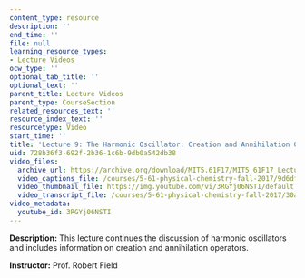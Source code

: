 ```yaml
---
content_type: resource
description: ''
end_time: ''
file: null
learning_resource_types:
- Lecture Videos
ocw_type: ''
optional_tab_title: ''
optional_text: ''
parent_title: Lecture Videos
parent_type: CourseSection
related_resources_text: ''
resource_index_text: ''
resourcetype: Video
start_time: ''
title: 'Lecture 9: The Harmonic Oscillator: Creation and Annihilation Operators'
uid: 728b36f3-692f-2b36-1c6b-9db0a542db38
video_files:
  archive_url: https://archive.org/download/MIT5.61F17/MIT5_61F17_Lecture_09_300k.mp4
  video_captions_file: /courses/5-61-physical-chemistry-fall-2017/9d6df7e12bd35e33adac8d64f7bb4516_3RGYj06NSTI.vtt
  video_thumbnail_file: https://img.youtube.com/vi/3RGYj06NSTI/default.jpg
  video_transcript_file: /courses/5-61-physical-chemistry-fall-2017/30a3493a29a130afb3144cea0cfa0739_3RGYj06NSTI.pdf
video_metadata:
  youtube_id: 3RGYj06NSTI
---
```


**Description:** This lecture continues the discussion of harmonic oscillators and includes information on creation and annihilation operators.

**Instructor:** Prof. Robert Field

